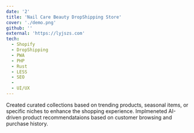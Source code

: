 ```yaml
---
date: '2'
title: 'Nail Care Beauty DropShipping Store'
cover: './demo.png'
github: ''
external: 'https://lyjszs.com'
tech:
  - Shopify
  - DropShipping
  - PWA
  - PHP
  - Rust
  - LESS
  - SEO
  -
  - UI/UX
---
```


Created curated collections based on trending products, seasonal items, or specific niches to enhance the shopping experience. Implmeneted AI-driven product recommendataions based on customer browsing and purchase history.
